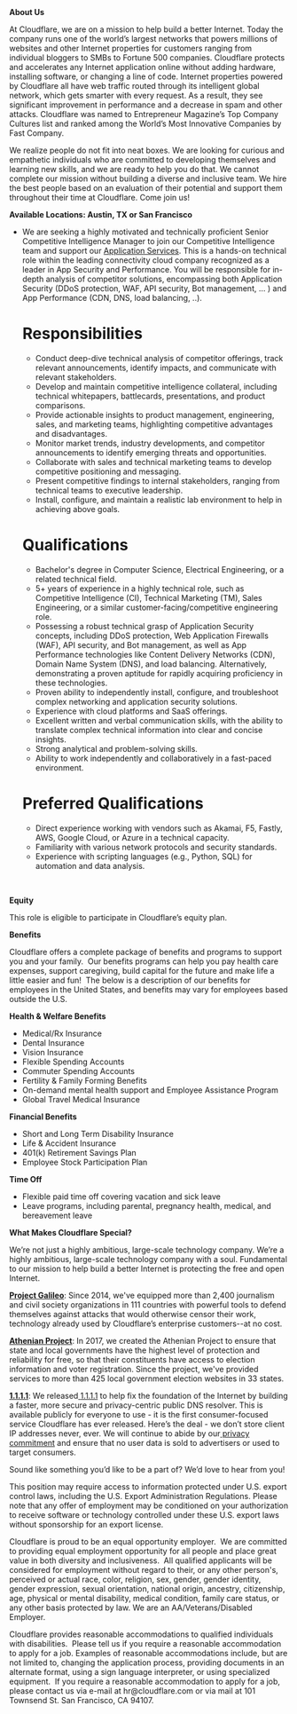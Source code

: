 <div class="content-intro">
	<div><strong>About Us</strong></div>
	<div>
		<p>At Cloudflare, we are on a mission to help build a better Internet. Today the company runs one of the world’s largest networks that powers millions of websites and other Internet properties for customers ranging from individual bloggers to SMBs to Fortune 500 companies. Cloudflare protects and accelerates any Internet application online without adding hardware, installing software, or changing a line of code. Internet properties powered by Cloudflare all have web traffic routed through its intelligent global network, which gets smarter with every request. As a result, they see significant improvement in performance and a decrease in spam and other attacks. Cloudflare was named to Entrepreneur Magazine’s Top Company Cultures list and ranked among the World’s Most Innovative Companies by Fast Company.&nbsp;</p>
		<p><span style="font-weight: 400;">We realize people do not fit into neat boxes. We are looking for curious and empathetic individuals who are committed to developing themselves and learning new skills, and we are ready to help you do that. We cannot complete our mission without building a diverse and inclusive team. We hire the best people based on an evaluation of their potential and support them throughout their time at Cloudflare. Come join us!&nbsp;</span></p>
	</div>
</div>
<p><strong>Available Locations: Austin, TX or San Francisco</strong></p>
<ul>
	<li>
		<p>We are seeking a highly motivated and technically proficient Senior Competitive Intelligence Manager to join our Competitive Intelligence team and support our&nbsp;<a href="https://www.cloudflare.com/application-services/products/#Application">Application Services</a>. This is a hands-on technical role within the leading connectivity cloud company recognized as a leader in App Security and Performance. You will be responsible for in-depth analysis of competitor solutions, encompassing both Application Security (DDoS protection, WAF, API security, Bot management, … ) and App Performance (CDN, DNS, load balancing, ..).</p>
		<h1><strong>Responsibilities</strong></h1>
		<ul>
			<li>Conduct deep-dive technical analysis of competitor offerings, track relevant announcements, identify impacts, and communicate with relevant stakeholders.</li>
			<li>Develop and maintain competitive intelligence collateral, including technical whitepapers, battlecards, presentations, and product comparisons.</li>
			<li>Provide actionable insights to product management, engineering, sales, and marketing teams, highlighting competitive advantages and disadvantages.</li>
			<li>Monitor market trends, industry developments, and competitor announcements to identify emerging threats and opportunities.</li>
			<li>Collaborate with sales and technical marketing teams to develop competitive positioning and messaging.</li>
			<li>Present competitive findings to internal stakeholders, ranging from technical teams to executive leadership.</li>
			<li>Install, configure, and maintain a realistic lab environment to help in achieving above goals.</li>
		</ul>
		<h1><strong>Qualifications</strong></h1>
		<ul>
			<li>Bachelor's degree in Computer Science, Electrical Engineering, or a related technical field.</li>
			<li>5+ years of experience in a highly technical role, such as Competitive Intelligence (CI), Technical Marketing (TM), Sales Engineering, or a similar customer-facing/competitive engineering role.</li>
			<li>Possessing a robust technical grasp of Application Security concepts, including DDoS protection, Web Application Firewalls (WAF), API security, and Bot management, as well as App Performance technologies like Content Delivery Networks (CDN), Domain Name System (DNS), and load balancing. Alternatively, demonstrating a proven aptitude for rapidly acquiring proficiency in these technologies.</li>
			<li>Proven ability to independently install, configure, and troubleshoot complex networking and application security solutions.</li>
			<li>Experience with cloud platforms and SaaS offerings.</li>
			<li>Excellent written and verbal communication skills, with the ability to translate complex technical information into clear and concise insights.</li>
			<li>Strong analytical and problem-solving skills.</li>
			<li>Ability to work independently and collaboratively in a fast-paced environment.</li>
		</ul>
		<h1><strong>Preferred Qualifications</strong></h1>
		<ul>
			<li>Direct experience working with vendors such as Akamai, F5, Fastly, AWS, Google Cloud, or Azure in a technical capacity.</li>
			<li>Familiarity with various network protocols and security standards.</li>
			<li>Experience with scripting languages (e.g., Python, SQL) for automation and data analysis.</li>
		</ul>
	</li>
</ul>
<p>&nbsp;</p>
<p><strong>Equity</strong></p>
<p>This role is eligible to participate in Cloudflare’s equity plan.</p>
<p><strong>Benefits</strong></p>
<p>Cloudflare offers a complete package of benefits and programs to support you and your family.&nbsp; Our benefits programs can help you pay health care expenses, support caregiving, build capital for the future and make life a little easier and fun!&nbsp; The below is a description of our benefits for employees in the United States, and benefits may vary for employees based outside the U.S.</p>
<p><strong>Health &amp; Welfare Benefits</strong></p>
<ul>
	<li>Medical/Rx Insurance</li>
	<li>Dental Insurance</li>
	<li>Vision Insurance</li>
	<li>Flexible Spending Accounts</li>
	<li>Commuter Spending Accounts</li>
	<li>Fertility &amp; Family Forming Benefits</li>
	<li>On-demand mental health support and Employee Assistance Program</li>
	<li>Global Travel Medical Insurance</li>
</ul>
<p><strong>Financial Benefits</strong></p>
<ul>
	<li>Short and Long Term Disability Insurance</li>
	<li>Life &amp; Accident Insurance</li>
	<li>401(k) Retirement Savings Plan</li>
	<li>Employee Stock Participation Plan</li>
</ul>
<p><strong>Time Off</strong></p>
<ul>
	<li>Flexible paid time off covering vacation and sick leave</li>
	<li>Leave programs, including parental, pregnancy health, medical, and bereavement leave</li>
</ul>
<div class="content-conclusion">
	<p><strong>What Makes Cloudflare Special?</strong></p>
	<p><span style="font-weight: 400;">We’re not just a highly ambitious, large-scale technology company. We’re a highly ambitious, large-scale technology company with a soul. Fundamental to our mission to help build a better Internet is protecting the free and open Internet.</span></p>
	<p><a href="https://blog.cloudflare.com/protecting-free-expression-online/"><strong>Project Galileo</strong></a><span style="font-weight: 400;">: Since 2014, we've equipped more than 2,400 journalism and civil society organizations in 111 countries with powerful tools to defend themselves against attacks that would otherwise censor their work, technology already used by Cloudflare’s enterprise customers--at no cost.</span></p>
	<p><strong><a href="https://www.cloudflare.com/athenian/">Athenian Project</a></strong><span style="font-weight: 400;">: In 2017, we created the Athenian Project to ensure that state and local governments have the highest level of protection and reliability for free, so that their constituents have access to election information and voter registration. Since the project, we've provided services to more than 425 local government election websites in 33 states.</span></p>
	<p><a href="https://1.1.1.1/"><strong>1.1.1.1</strong></a><span style="font-weight: 400;">: We released</span><a href="https://1.1.1.1/"> <span style="font-weight: 400;">1.1.1.1</span></a><span style="font-weight: 400;"> to help fix the foundation of the Internet by building a faster, more secure and privacy-centric public DNS resolver. This is available publicly for everyone to use - it is the first consumer-focused service Cloudflare has ever released. Here’s the deal - we don’t store client IP addresses never, ever. We will continue to abide by our</span><a href="https://developers.cloudflare.com/1.1.1.1/privacy/public-dns-resolver"> privacy commitment</a><span style="font-weight: 400;"> and ensure that no user data is sold to advertisers or used to target consumers.</span></p>
	<p><span style="font-weight: 400;">Sound like something you’d like to be a part of? We’d love to hear from you!</span></p>
	<p><span style="font-weight: 400;">This position may require access to information protected under U.S. export control laws, including the U.S. Export Administration Regulations. Please note that any offer of employment may be conditioned on your authorization to receive software or technology controlled under these U.S. export laws without sponsorship for an export license.</span></p>
	<p><span style="font-weight: 400;">Cloudflare is proud to be an equal opportunity employer. &nbsp;We are committed to providing equal employment opportunity for all people and place great value in both diversity and inclusiveness. &nbsp;All qualified applicants will be considered for employment without regard to their, or any other person's, perceived or actual</span> <span style="font-weight: 400;">race, color, religion, sex, gender, gender identity, gender expression, sexual orientation, national origin, ancestry, citizenship, age, physical or mental disability, medical condition, family care status, or any other basis protected by law. </span><span style="font-weight: 400;">We are an AA/Veterans/Disabled Employer.</span></p>
	<p><span style="font-weight: 400;">Cloudflare provides reasonable accommodations to qualified individuals with disabilities. &nbsp;Please tell us if you require a reasonable accommodation to apply for a job. Examples of reasonable accommodations include, but are not limited to, changing the application process, providing documents in an alternate format, using a sign language interpreter, or using specialized equipment. &nbsp;If you require a reasonable accommodation to apply for a job, please contact us via e-mail at </span><span style="font-weight: 400;">hr@cloudflare.com</span><span style="font-weight: 400;"> or via mail at 101 Townsend St. San Francisco, CA 94107.</span></p>
</div>